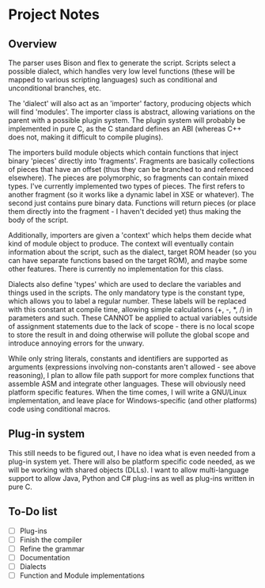 Project Notes
=============

## Overview
The parser uses Bison and flex to generate the script. Scripts select a possible dialect, which handles very low level functions (these will be mapped to various scripting languages) such as conditional and unconditional branches, etc.

The 'dialect' will also act as an 'importer' factory, producing objects which will find 'modules'. The importer class is abstract, allowing variations on the parent with a possible plugin system. The plugin system will probably be implemented in pure C, as the C standard defines an ABI (whereas C++ does not, making it difficult to compile plugins).

The importers build module objects which contain functions that inject binary 'pieces' directly into 'fragments'. Fragments are basically collections of pieces that have an offset (thus they can be branched to and referenced elsewhere). The pieces are polymorphic, so fragments can contain mixed types. I've currently implemented two types of pieces. The first refers to another fragment (so it works like a dynamic label in XSE or whatever). The second just contains pure binary data. Functions will return pieces (or place them directly into the fragment - I haven't decided yet) thus making the body of the script.

Additionally, importers are given a 'context' which helps them decide what kind of module object to produce. The context will eventually contain information about the script, such as the dialect, target ROM header (so you can have separate functions based on the target ROM), and maybe some other features. There is currently no implementation for this class.

Dialects also define 'types' which are used to declare the variables and things used in the scripts. The only mandatory type is the constant type, which allows you to label a regular number. These labels will be replaced with this constant at compile time, allowing simple calculations (+, -, *, /) in parameters and such. These CANNOT be applied to actual variables outside of assignment statements due to the lack of scope - there is no local scope to store the result in and doing otherwise will pollute the global scope and introduce annoying errors for the unwary.

While only string literals, constants and identifiers are supported as arguments (expressions involving non-constants aren't allowed - see above reasoning), I plan to allow file path support for more complex functions that assemble ASM and integrate other languages. These will obviously need platform specific features. When the time comes, I will write a GNU/Linux implementation, and leave place for Windows-specific (and other platforms) code using conditional macros.

## Plug-in system
This still needs to be figured out, I have no idea what is even needed from a plug-in system yet. There will also be platform specific code needed, as we will be working with shared objects (DLLs). I want to allow multi-language support to allow Java, Python and C# plug-ins as well as plug-ins written in pure C.

## To-Do list
- [ ] Plug-ins
- [ ] Finish the compiler
- [ ] Refine the grammar
- [ ] Documentation
- [ ] Dialects
- [ ] Function and Module implementations
